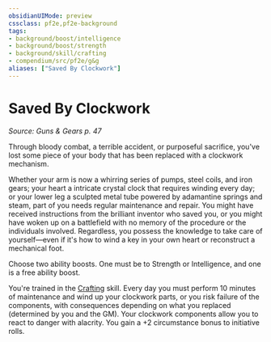 ```yaml
---
obsidianUIMode: preview
cssclass: pf2e,pf2e-background
tags:
- background/boost/intelligence
- background/boost/strength
- background/skill/crafting
- compendium/src/pf2e/g&g
aliases: ["Saved By Clockwork"]
---
```

# Saved By Clockwork
*Source: Guns & Gears p. 47*  

Through bloody combat, a terrible accident, or purposeful sacrifice, you've lost some piece of your body that has been replaced with a clockwork mechanism.

Whether your arm is now a whirring series of pumps, steel coils, and iron gears; your heart a intricate crystal clock that requires winding every day; or your lower leg a sculpted metal tube powered by adamantine springs and steam, part of you needs regular maintenance and repair. You might have received instructions from the brilliant inventor who saved you, or you might have woken up on a battlefield with no memory of the procedure or the individuals involved. Regardless, you possess the knowledge to take care of yourself—even if it's how to wind a key in your own heart or reconstruct a mechanical foot.

Choose two ability boosts. One must be to Strength or Intelligence, and one is a free ability boost.

You're trained in the [Crafting](/compendium/skills.md#Crafting) skill. Every day you must perform 10 minutes of maintenance and wind up your clockwork parts, or you risk failure of the components, with consequences depending on what you replaced (determined by you and the GM). Your clockwork components allow you to react to danger with alacrity. You gain a +2 circumstance bonus to initiative rolls.